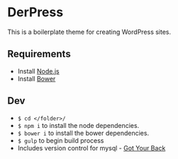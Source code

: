 DerPress
====
This is a boilerplate theme for creating WordPress sites.

## Requirements
- Install [Node.js](http://nodejs.org)
- Install [Bower](http://bower.io)

## Dev
- `$ cd </folder>/`
- `$ npm i` to install the node dependencies.
- `$ bower i` to install the bower dependencies.
- `$ gulp` to begin build process
- Includes version control for mysql - [Got Your Back](https://github.com/sethkrasnianski/got-your-back)
